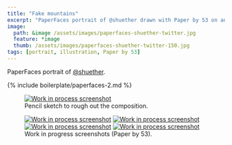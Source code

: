 ```yaml
---
title: "Fake mountains"
excerpt: "PaperFaces portrait of @shuether drawn with Paper by 53 on an iPad."
image: 
  path: &image /assets/images/paperfaces-shuether-twitter.jpg 
  feature: *image
  thumb: /assets/images/paperfaces-shuether-twitter-150.jpg
tags: [portrait, illustration, Paper by 53]
---
```


PaperFaces portrait of [@shuether](http://twitter.com/shuether).

{% include boilerplate/paperfaces-2.md %}

<figure>
	<a href="{{ site.url }}/assets/images/paperfaces-shuether-process-1-lg.jpg"><img src="{{ site.url }}/assets/images/paperfaces-shuether-process-1-750.jpg" alt="Work in process screenshot"></a>
	<figcaption>Pencil sketch to rough out the composition.</figcaption>
</figure>

<figure class="half">
	<a href="{{ site.url }}/assets/images/paperfaces-shuether-process-2-lg.jpg"><img src="{{ site.url }}/assets/images/paperfaces-shuether-process-2-600.jpg" alt="Work in process screenshot"></a>
	<a href="{{ site.url }}/assets/images/paperfaces-shuether-process-3-lg.jpg"><img src="{{ site.url }}/assets/images/paperfaces-shuether-process-3-600.jpg" alt="Work in process screenshot"></a>
	<a href="{{ site.url }}/assets/images/paperfaces-shuether-process-4-lg.jpg"><img src="{{ site.url }}/assets/images/paperfaces-shuether-process-4-600.jpg" alt="Work in process screenshot"></a>
	<a href="{{ site.url }}/assets/images/paperfaces-shuether-process-5-lg.jpg"><img src="{{ site.url }}/assets/images/paperfaces-shuether-process-5-600.jpg" alt="Work in process screenshot"></a>
	<figcaption>Work in progress screenshots (Paper by 53).</figcaption>
</figure>
